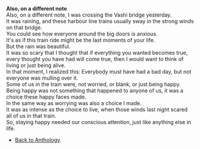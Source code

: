 **Also, on a different note**  
Also, on a different note, I was crossing the Vashi bridge yesterday.  
It was raining, and these harbour line trains usually sway in the strong winds on that bridge.  
You could see how everyone around the big doors is anxious.  
It's as if this train ride might be the last moments of your life.  
But the rain was beautiful.  
It was so scary that I thought that if everything you wanted becomes true, every thought you have had will come true, then I would want to think of living or just being alive.  
In that moment, I realized this: Everybody must have had a bad day, but not everyone was mulling over it.  
Some of us in the train were, not worried, or blank, or just being happy.  
Being happy was not something that happened to anyone of us, it was a choice these happy faces made.  
In the same way as worrying was also a choice I made.  
It was as intense as the choice to live, when those winds last night scared all of us in that train.  
So, staying happy needed our conscious attention, just like anything else in life.  

- <a href="https://kushalsamant.github.io/anthology.html">Back to Anthology</a>.  